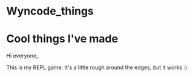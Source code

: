 # Wyncode_things
# Cool things I've made


Hi everyone,

This is my REPL game. It's a little rough around the edges, but it works :)

